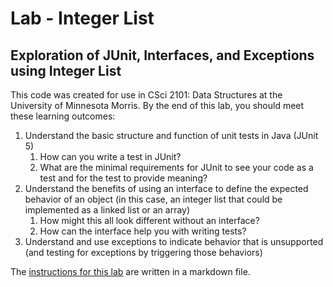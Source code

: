 # Lab - Integer List

## Exploration of JUnit, Interfaces, and Exceptions using Integer List

This code was created for use in CSci 2101: Data Structures at the University of Minnesota Morris. By the end of this lab, you should meet these learning outcomes:

1. Understand the basic structure and function of unit tests in Java (JUnit 5)
   1. How can you write a test in JUnit?
   2. What are the minimal requirements for JUnit to see your code as a test and for the test to provide meaning?
2. Understand the benefits of using an interface to define the expected behavior of an object (in this case, an integer list that could be implemented as a linked list or an array)
   1. How might this all look different without an interface?
   2. How can the interface help you with writing tests?
3. Understand and use exceptions to indicate behavior that is unsupported (and testing for exceptions by triggering those behaviors)

The [instructions for this lab](LABTASKS.md) are written in a markdown file.
